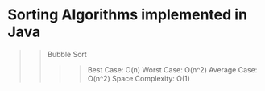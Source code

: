 # Sorting Algorithms implemented in Java

>> Bubble Sort 
>>>> Best Case: O(n)
>>>> Worst Case: O(n^2)
>>>> Average Case: O(n^2)
>>>> Space Complexity: O(1)
 

